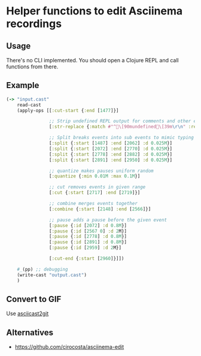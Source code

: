 # Helper functions to edit Asciinema recordings

## Usage

There's no CLI implemented. You should open a Clojure REPL and call functions from there.

## Example

``` clojure
(-> "input.cast"
    read-cast
    (apply-ops [[:cut-start {:end [1477]}]

                ;; Strip undefined REPL output for comments and other expressions that return undefined
                [:str-replace {:match #"^\[90mundefined\[39m\r\n" :replacement ""}]

                ;; Split breaks events into sub events to mimic typing
                [:split {:start [1487] :end [2062] :d 0.025M}]
                [:split {:start [2072] :end [2770] :d 0.025M}]
                [:split {:start [2778] :end [2882] :d 0.025M}]
                [:split {:start [2891] :end [2950] :d 0.025M}]

                ;; quantize makes pauses uniform random
                [:quantize {:min 0.01M :max 0.1M}]

                ;; cut removes events in given range
                [:cut {:start [2717] :end [2719]}]

                ;; combine merges events together
                [:combine {:start [2148] :end [2566]}]

                ;; pause adds a pause before the given event
                [:pause {:id [2072] :d 0.8M}]
                [:pause {:id [2567 0] :d 2M}]
                [:pause {:id [2778] :d 0.8M}]
                [:pause {:id [2891] :d 0.8M}]
                [:pause {:id [2959] :d 2M}]

                [:cut-end {:start [2960]}]])

    #_(pp) ;; debugging
    (write-cast "output.cast")
    )
```

## Convert to GIF

Use [asciicast2git](https://github.com/asciinema/asciicast2gif)

## Alternatives

* https://github.com/cirocosta/asciinema-edit
